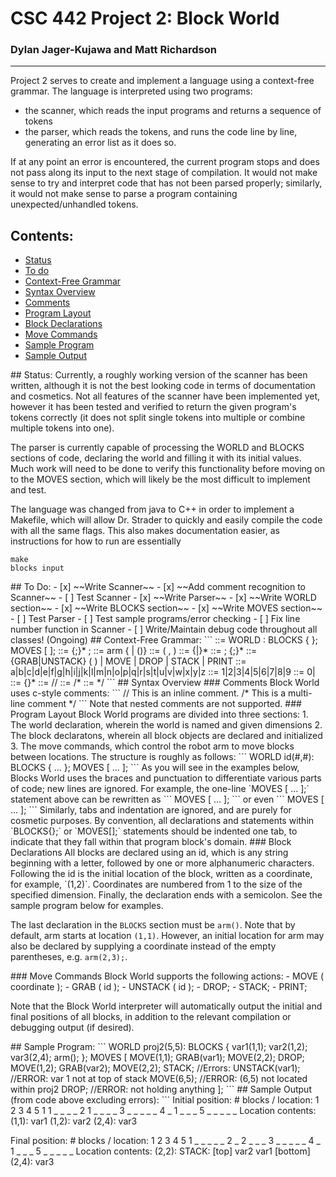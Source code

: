 <!--
Quick overview of .md (markdown) syntax:
*text* = italics
**text** = bold
***text*** = bold italics
~~text~~ = strikethrough
#text = h1
##text = h2
###text = h3
... h5, h6
 - text = bulleted list
 1. text = numbered list
 - [ ] = checkbox list
> text = block quote
`text` = inline code snippet
```
text
``` = large code snippet
[text](link) = hyperlink

Markdown supports HTML code and comments as well.
-->

# CSC 442 Project 2: Block World
### Dylan Jager-Kujawa and Matt Richardson
---

Project 2 serves to create and implement a language using a context-free grammar. The language is interpreted using two programs: 
 - the scanner, which reads the input programs and returns a sequence of tokens
 - the parser, which reads the tokens, and runs the code line by line, generating an error list as it does so.

If at any point an error is encountered, the current program stops and does not pass along its input to the next stage of compilation. It would not make sense to try and interpret code that has not been parsed properly; similarly, it would not make sense to parse a program containing unexpected/unhandled tokens.

## Contents:
 - [Status](#status)
 - [To do](#todo)
 - [Context-Free Grammar](#cfg)
 - [Syntax Overview](#syntax)
  - [Comments](#comments)
  - [Program Layout](#layout)                                                                        
  - [Block Declarations](#block)
  - [Move Commands](#moves)
 - [Sample Program](#program)
 - [Sample Output](#output)

<a name="status" />
## Status:
Currently, a roughly working version of the scanner has been written, although it is not the best looking code in terms of documentation and cosmetics. Not all features of the scanner have been implemented yet, however it has been tested and verified to return the given program's tokens correctly (it does not split single tokens into multiple or combine multiple tokens into one).

The parser is currently capable of processing the WORLD and BLOCKS sections of code, declaring the world and filling it with its initial values. Much work will need to be done to verify this functionality before moving on to the MOVES section, which will likely be the most difficult to implement and test.

The language was changed from java to C++ in order to implement a Makefile, which will allow Dr. Strader to quickly and easily compile the code with all the same flags. This also makes documentation easier, as instructions for how to run are essentially
```
make
blocks input
```

<a name="todo" />
## To Do:
 - [x] ~~Write Scanner~~
 - [x] ~~Add comment recognition to Scanner~~
 - [ ] Test Scanner
 - [x] ~~Write Parser~~
  - [x] ~~Write WORLD section~~
  - [x] ~~Write BLOCKS section~~
  - [x] ~~Write MOVES section~~
 - [ ] Test Parser
 - [ ] Test sample programs/error checking
 - [ ] Fix line number function in Scanner
 - [ ] Write/Maintain debug code throughout all classes! (Ongoing)

<a name="cfg" />
## Context-Free Grammar:
```
<program> ::= WORLD <id><coordinate>: BLOCKS { <declarations> }; MOVES [ <actions> ];
<declarations> ::= {<variable>;}* <arm>;
<arm> ::= arm {<coordinate> | ()}
<coordinate> ::= ( <int>, <int> )
<id> ::= <alpha> {<alpha>|<digit>}*
<actions> ::= <action>; {<action>;}*
<action> ::= {GRAB|UNSTACK} ( <id> ) | MOVE <coordinate> | 
  DROP | STACK | PRINT
<alpha> ::= a|b|c|d|e|f|g|h|i|j|k|l|m|n|o|p|q|r|s|t|u|v|w|x|y|z
<nonzero> ::= 1|2|3|4|5|6|7|8|9
<digit> ::= 0|<nonzero>
<int> ::= <nonzero> {<digit>}*
<eolcomment> ::= //
<startcomment> ::= /*
<endcomment> ::= */
```

<a name="syntax" />
## Syntax Overview
<a name="comments"/>
### Comments
Block World uses c-style comments:  
```
// This is an inline comment.
/*
  This is a
  multi-line
  comment
*/
```  
Note that nested comments are not supported.

<a name="layout" />
### Program Layout
Block World programs are divided into three sections:
 1. The world declaration, wherein the world is named and given dimensions
 2. The block declaratons, wherein all block objects are declared and initialized
 3. The move commands, which control the robot arm to move blocks between locations.  
The structure is roughly as follows:  
```
WORLD id(#,#):
BLOCKS { ... };
MOVES [ ... ];
```
As you will see in the examples below, Blocks World uses the braces and punctuation to differentiate various parts of code; new lines are ignored. For example, the one-line `MOVES [ ... ];` statement above can be rewritten as  
```
MOVES [
...
];
``` 
or even
```
MOVES
[
...
];
```  
Similarly, tabs and indentation are ignored, and are purely for cosmetic purposes. By convention, all declarations and statements within `BLOCKS{};` or `MOVES[];` statements should be indented one tab, to indicate that they fall within that program block's domain.

<a name="block" />
### Block Declarations
All blocks are declared using an id, which is any string beginning with a letter, followed by one or more alphanumeric characters. Following the id is the initial location of the block, written as a coordinate, for example, `(1,2)`. Coordinates are numbered from 1 to the size of the specified dimension. Finally, the declaration ends with a semicolon. See the sample program below for examples.

The last declaration in the `BLOCKS` section must be `arm()`. Note that by default, arm starts at location `(1,1)`. However, an initial location for arm may also be declared by supplying a coordinate instead of the empty parentheses, e.g. `arm(2,3);`.

<a name="moves" />
### Move Commands
Block World supports the following actions:
 - MOVE ( coordinate );
 - GRAB ( id );
 - UNSTACK ( id );
 - DROP;
 - STACK;
 - PRINT;

Note that the Block World interpreter will automatically output the initial and final positions of all blocks, in addition to the relevant compilation or debugging output (if desired).

<a name="program" />
## Sample Program:
```
WORLD proj2(5,5):
BLOCKS {
	var1(1,1);
	var2(1,2);
	var3(2,4);
	arm();
};
MOVES [
  MOVE(1,1);
  GRAB(var1);
  MOVE(2,2);
  DROP;
  MOVE(1,2);
  GRAB(var2);
  MOVE(2,2);
  STACK;
  //Errors:
  UNSTACK(var1); //ERROR: var 1 not at top of stack
  MOVE(6,5);     //ERROR: (6,5) not located within proj2
  DROP;          //ERROR: not holding anything
];
```

<a name="output" />
## Sample Output (from code above excluding errors):
```
Initial position:
    # blocks / location:
           1  2  3  4  5
        1  1  _  _  _  _
        2  1  _  _  _  _
        3  _  _  _  _  _
        4  _  1  _  _  _
        5  _  _  _  _  _
    Location contents:
      (1,1):
          var1
      (1,2):
          var2
      (2,4):
          var3

Final position:
    # blocks / location:
           1  2  3  4  5
        1  _  _  _  _  _
        2  _  2  _  _  _
        3  _  _  _  _  _
        4  _  1  _  _  _
        5  _  _  _  _  _
Location contents:
    (2,2):
        STACK:
        [top]
            var2
            var1
        [bottom]
    (2,4):
        var3
```
